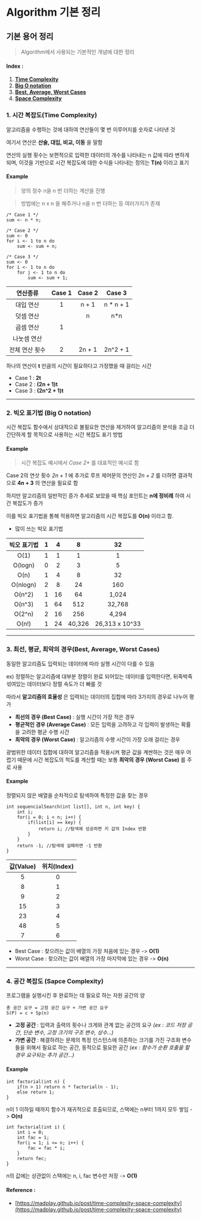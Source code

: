 Algorithm 기본 정리
====================

## 기본 용어 정리

> Algorithm에서 사용되는 기본적인 개념에 대한 정리

#### Index :
1. [__Time Complexity__](#i1)
2. [__Big O notation__](#i2)
3. [__Best, Average, Worst Cases__](#i3)
4. [__Space Complexity__](#i4)

### 1. 시간 복잡도(Time Complexity) <a name="i1"/>

알고리즘을 수행하는 것에 대하여 연산들이 몇 번 이루어지를 숫자로 나타낸 것

여기서 연산은 **산술, 대입, 비교, 이동** 을 말함

연산의 실행 횟수는 보편적으로 입력한 데이터의 개수를 나타내는 n 값에 따라 변하게 되며, 이것을 기반으로 시간 복잡도에 대한 수식을 나타내는 정의는 **T(n)** 이라고 표기

#### Example

> 양의 정수 n을 n 번 더하는 계산을 진행

> 방법에는 n x n 을 해주거나 n을 n 번 더하는 등 여러가지가 존재


```
/* Case 1 */
sum <- n * n;

/* Case 2 */
sum <- 0
for i <- 1 to n do
	sum <- sum + n;

/* Case 3 */
sum <- 0
for i <- 1 to n do
	for j <- 1 to n do
		sum <- sum + 1;
```

|연산종류|Case 1|Case 2|Case 3|
|:-------:|:------:|:------:|:------:|
|대입 연산|1|n + 1|n * n + 1|
|덧셈 연산| |n|n*n|
|곱셈 연산|1| | |
|나눗셈 연산| | | |
|전체 연산 횟수|2|2n + 1|2n^2 + 1|

하나의 연산이 **t** 만큼의 시간이 필요하다고 가정했을 때 걸리는 시간

- Case 1 : **2t**
- Case 2 : **(2n + 1)t**
- Case 3 : **(2n^2 + 1)t**

---------------------

### 2. 빅오 표기법 (Big O notation) <a name="i2"/>

시간 복잡도 함수에서 상대적으로 불필요한 연산을 제거하여 알고리즘의 분석을 조금 더 간단하게 할 목적으로 사용하는 시간 복잡도 표기 방법

#### Example

> 시간 복잡도 예시에서 _Case 2*_ 를 대표적인 예시로 함

Case 2의 연삿 횟수 _2n + 1_ 에 추가로 루프 제어문의 연산인 _2n + 2_ 를 더하면 결과적으로 **4n + 3** 의 연산을 필요로 함

하지만 알고리즘의 일반적인 증가 추세로 보았을 때 핵심 포인트는 **n에 정비례** 하여 시간 복잡도가 증가

이를 빅오 표기법을 통해 적용하면 알고리즘의 시간 복잡도를 **O(n)** 이라고 함. 

- 많이 쓰는 빅오 표기법

|빅오 표기법|1|4|8|32|
|:----:|:-----:|:-----:|:----:|:-----:|
|O(1)|1|1|1|1|
|O(logn)|0|2|3|5|
|O(n)|1|4|8|32|
|O(nlogn)|2|8|24|160|
|O(n^2)|1|16|64|1,024|
|O(n^3)|1|64|512|32,768|
|O(2^n)|2|16|256|4,294|
|O(n!)|1|24|40,326|26,313 x 10^33|

-----------------

### 3. 최선, 평균, 최악의 경우(Best, Average, Worst Cases) <a name = "i3"/>

동일한 알고리즘도 입력되는 데이터에 따라 실행 시간이 다를 수 있음

ex) 정렬하는 알고리즘에 대부분 정렬이 완료 되어있는 데이터를 입력한다면, 뒤죽박죽 섞여있는 데이터보다 정렬 속도가 더 빠를 것

따라서 **알고리즘의 효율성** 은 입력되는 데이터의 집합에 따라 3가지의 경우로 나누어 평가

- **최선의 경우 (Best Case)** : 실행 시간이 가장 적은 경우
- **평균적인 경우 (Average Case)** : 모든 입력을 고려하고 각 입력이 발생하는 확률을 고려한 평균 수행 시간
- **최악의 경우 (Worst Case)** : 알고리즘의 수행 시간이 가장 오래 걸리는 경우

광범위한 데이터 집합에 대하여 알고리즘을 적용시켜 평균 값을 계싼하는 것은 매우 어렵기 때문에 시간 복잡도의 척도를 계산할 때는 보통 **최악의 경우 (Worst Case)** 를 주로 사용

#### Example

정렬되지 않은 배열을 순차적으로 탐색하여 특정한 값을 찾는 경우

```
int sequencialSearch(int list[], int n, int key) {
	int i;
	for(i = 0; i < n; i++) {
		if(list[i] == key) {
			return i; //탐색에 성공하면 키 값의 Index 반환
		}
	}
	return -1; //탐색에 실패하면 -1 반환
}
```

|값(Value)|위치(Index)|
|:-----:|:-----:|
|5|0|
|8|1|
|9|2|
|15|3|
|23|4|
|48|5|
|7|6|

- Best Case : 찾으려는 값이 배열의 가장 처음에 있는 경우 -> **O(1)**
- Worst Case : 찾으려는 값이 배열의 가장 마지막에 있는 경우 -> **O(n)**

-----------------

### 4. 공간 복잡도 (Sapce Complexity) <a name = "i4"/>

프로그램을 실행시킨 후 완료하는 데 필요로 하는 자원 공간의 양

```
총 공간 요구 = 고정 공간 요구 + 가변 공간 요구
S(P) = c + Sp(n)
```

- **고정 공간** : 입력과 출력의 횟수나 크게와 관계 없는 공간의 요구 _(ex : 코드 저장 공간, 단순 변수, 고정 크기의 구조 변수, 상수...)_
- **가변 공간** : 해결하려는 문제의 특정 인스턴스에 의존하는 크기를 가진 구조화 변수들을 위해서 필요로 하는 공간, 동적으로 필요한 공간 _(ex : 함수가 순환 호출을 할 경우 요구되는 추가 공간...)_

#### Example

```
int factorial(int n) {
	if(n > 1) return n * factorial(n - 1);
	else return 1;
}
```

n이 1 이하일 때까지 함수가 재귀적으로 호출되므로, 스택에는 n부터 1까지 모두 쌓임 -> **O(n)**

```
int factorial(int i) {
	int i = 0;
	int fac = 1;
	for(i = 1; i <= n; i++) {
		fac = fac * i;
	}
	return fec;
}
```

n의 값에는 상관없이 스택에는 n, i, fac 변수만 저장 -> **O(1)**

#### Reference :

- [https://madplay.github.io/post/time-complexity-space-complexity](https://madplay.github.io/post/time-complexity-space-complexity)
